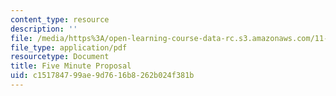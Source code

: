 ```yaml
---
content_type: resource
description: ''
file: /media/https%3A/open-learning-course-data-rc.s3.amazonaws.com/11-027-city-to-city-comparing-researching-and-writing-about-cities-new-orleans-spring-2011/c151784799ae9d7616b8262b024f381b_MIT11_027S11_presentation.pdf
file_type: application/pdf
resourcetype: Document
title: Five Minute Proposal
uid: c1517847-99ae-9d76-16b8-262b024f381b
---
```

